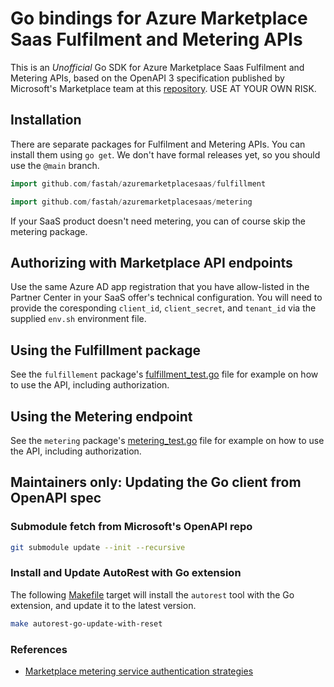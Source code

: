 # Go bindings for Azure Marketplace Saas Fulfilment and Metering APIs

This is an *Unofficial* Go SDK for Azure Marketplace Saas Fulfilment and Metering APIs, based on the OpenAPI 3 specification published by Microsoft's Marketplace team at this [repository](https://github.com/microsoft/commercial-marketplace-openapi/). USE AT YOUR OWN RISK.

## Installation

There are separate packages for Fulfilment and Metering APIs. You can install them using `go get`. We don't have formal releases yet, so you should use the `@main` branch.

```go
import github.com/fastah/azuremarketplacesaas/fulfillment
```

```go
import github.com/fastah/azuremarketplacesaas/metering
```

If your SaaS product doesn't need metering, you can of course skip the metering package.

## Authorizing with Marketplace API endpoints

Use the same Azure AD app registration that you have allow-listed in the Partner Center in your SaaS offer's technical configuration. You will need to provide the coresponding `client_id`, `client_secret`, and `tenant_id` via the supplied `env.sh` environment file. 

## Using the Fulfillment package

See the `fulfillement` package's [fulfillment_test.go](fulfillment/fulfillment_test.go) file for example on how to use the API, including authorization.

## Using the Metering endpoint

See the `metering` package's [metering_test.go](metering/metering_test.go) file for example on how to use the API, including authorization.

## Maintainers only: Updating the Go client from OpenAPI spec

### Submodule fetch from Microsoft's OpenAPI repo

```bash
git submodule update --init --recursive
```

### Install and Update AutoRest with Go extension

The following [Makefile](Makefile) target will install the `autorest` tool with the Go extension, and update it to the latest version.

```bash
make autorest-go-update-with-reset
```


### References

- [Marketplace metering service authentication strategies](https://learn.microsoft.com/en-us/partner-center/marketplace/marketplace-metering-service-authentication)
